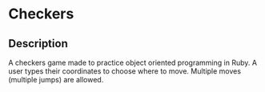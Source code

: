 Checkers
========

## Description
A checkers game made to practice object oriented programming in Ruby. A user types their coordinates to choose where to move. Multiple moves (multiple jumps) are allowed.
